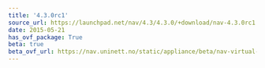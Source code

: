 ```yaml
---
title: '4.3.0rc1'
source_url: https://launchpad.net/nav/4.3/4.3.0/+download/nav-4.3.0rc1.tar.gz
date: 2015-05-21
has_ovf_package: True
beta: true
beta_ovf_url: https://nav.uninett.no/static/appliance/beta/nav-virtual-appliance.tar.gz
---
```

